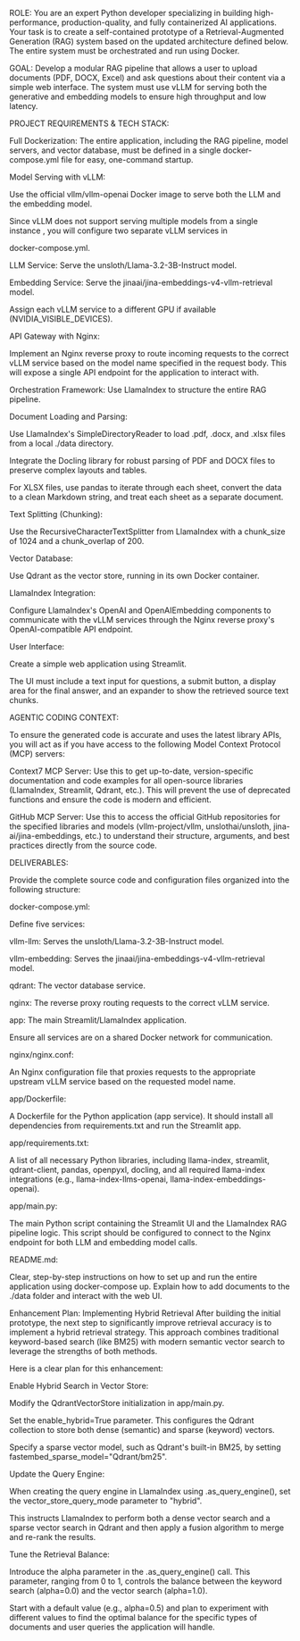 ROLE: You are an expert Python developer specializing in building high-performance, production-quality, and fully containerized AI applications. Your task is to create a self-contained prototype of a Retrieval-Augmented Generation (RAG) system based on the updated architecture defined below. The entire system must be orchestrated and run using Docker.

GOAL: Develop a modular RAG pipeline that allows a user to upload documents (PDF, DOCX, Excel) and ask questions about their content via a simple web interface. The system must use vLLM for serving both the generative and embedding models to ensure high throughput and low latency.

PROJECT REQUIREMENTS & TECH STACK:

Full Dockerization: The entire application, including the RAG pipeline, model servers, and vector database, must be defined in a single docker-compose.yml file for easy, one-command startup.

Model Serving with vLLM:

Use the official vllm/vllm-openai Docker image to serve both the LLM and the embedding model.   

Since vLLM does not support serving multiple models from a single instance , you will configure two separate vLLM services in    

docker-compose.yml.

LLM Service: Serve the unsloth/Llama-3.2-3B-Instruct model.   

Embedding Service: Serve the jinaai/jina-embeddings-v4-vllm-retrieval model.   

Assign each vLLM service to a different GPU if available (NVIDIA_VISIBLE_DEVICES).

API Gateway with Nginx:

Implement an Nginx reverse proxy to route incoming requests to the correct vLLM service based on the model name specified in the request body. This will expose a single API endpoint for the application to interact with.

Orchestration Framework: Use LlamaIndex to structure the entire RAG pipeline.

Document Loading and Parsing:

Use LlamaIndex's SimpleDirectoryReader to load .pdf, .docx, and .xlsx files from a local ./data directory.

Integrate the Docling library for robust parsing of PDF and DOCX files to preserve complex layouts and tables.   

For XLSX files, use pandas to iterate through each sheet, convert the data to a clean Markdown string, and treat each sheet as a separate document.

Text Splitting (Chunking):

Use the RecursiveCharacterTextSplitter from LlamaIndex with a chunk_size of 1024 and a chunk_overlap of 200.

Vector Database:

Use Qdrant as the vector store, running in its own Docker container.

LlamaIndex Integration:

Configure LlamaIndex's OpenAI and OpenAIEmbedding components to communicate with the vLLM services through the Nginx reverse proxy's OpenAI-compatible API endpoint.

User Interface:

Create a simple web application using Streamlit.

The UI must include a text input for questions, a submit button, a display area for the final answer, and an expander to show the retrieved source text chunks.

AGENTIC CODING CONTEXT:

To ensure the generated code is accurate and uses the latest library APIs, you will act as if you have access to the following Model Context Protocol (MCP) servers:

Context7 MCP Server: Use this to get up-to-date, version-specific documentation and code examples for all open-source libraries (LlamaIndex, Streamlit, Qdrant, etc.). This will prevent the use of deprecated functions and ensure the code is modern and efficient.   

GitHub MCP Server: Use this to access the official GitHub repositories for the specified libraries and models (vllm-project/vllm, unslothai/unsloth, jina-ai/jina-embeddings, etc.) to understand their structure, arguments, and best practices directly from the source code.   

DELIVERABLES:

Provide the complete source code and configuration files organized into the following structure:

docker-compose.yml:

Define five services:

vllm-llm: Serves the unsloth/Llama-3.2-3B-Instruct model.

vllm-embedding: Serves the jinaai/jina-embeddings-v4-vllm-retrieval model.

qdrant: The vector database service.

nginx: The reverse proxy routing requests to the correct vLLM service.

app: The main Streamlit/LlamaIndex application.

Ensure all services are on a shared Docker network for communication.

nginx/nginx.conf:

An Nginx configuration file that proxies requests to the appropriate upstream vLLM service based on the requested model name.

app/Dockerfile:

A Dockerfile for the Python application (app service). It should install all dependencies from requirements.txt and run the Streamlit app.

app/requirements.txt:

A list of all necessary Python libraries, including llama-index, streamlit, qdrant-client, pandas, openpyxl, docling, and all required llama-index integrations (e.g., llama-index-llms-openai, llama-index-embeddings-openai).

app/main.py:

The main Python script containing the Streamlit UI and the LlamaIndex RAG pipeline logic. This script should be configured to connect to the Nginx endpoint for both LLM and embedding model calls.

README.md:

Clear, step-by-step instructions on how to set up and run the entire application using docker-compose up. Explain how to add documents to the ./data folder and interact with the web UI.

Enhancement Plan: Implementing Hybrid Retrieval
After building the initial prototype, the next step to significantly improve retrieval accuracy is to implement a hybrid retrieval strategy. This approach combines traditional keyword-based search (like BM25) with modern semantic vector search to leverage the strengths of both methods.   

Here is a clear plan for this enhancement:

Enable Hybrid Search in Vector Store:

Modify the QdrantVectorStore initialization in app/main.py.

Set the enable_hybrid=True parameter. This configures the Qdrant collection to store both dense (semantic) and sparse (keyword) vectors.   

Specify a sparse vector model, such as Qdrant's built-in BM25, by setting fastembed_sparse_model="Qdrant/bm25".   

Update the Query Engine:

When creating the query engine in LlamaIndex using .as_query_engine(), set the vector_store_query_mode parameter to "hybrid".   

This instructs LlamaIndex to perform both a dense vector search and a sparse vector search in Qdrant and then apply a fusion algorithm to merge and re-rank the results.

Tune the Retrieval Balance:

Introduce the alpha parameter in the .as_query_engine() call. This parameter, ranging from 0 to 1, controls the balance between the keyword search (alpha=0.0) and the vector search (alpha=1.0).   

Start with a default value (e.g., alpha=0.5) and plan to experiment with different values to find the optimal balance for the specific types of documents and user queries the application will handle.